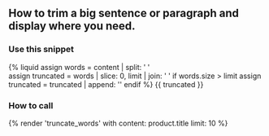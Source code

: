 ## How to trim a big sentence or paragraph and display where you need.   
 


### Use this snippet 

{% liquid
  assign words = content | split: ' ' <br />
  assign truncated = words | slice: 0, limit | join: ' '
  if words.size > limit
    assign truncated = truncated | append: ''
  endif
%}
{{ truncated }}



### How to call 
{% render 'truncate_words' with content: product.title limit: 10 %}
